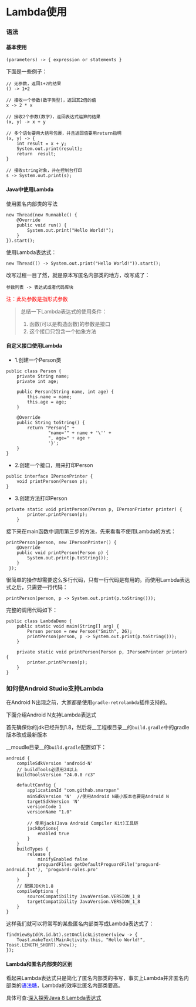 # Lambda使用

### 语法

#### 基本使用

```
(parameters) -> { expression or statements }
```

下面是一些例子：

```
// 无参数，返回1+2的结果
() -> 1+2

// 接收一个参数(数字类型)，返回其2倍的值
x -> 2 * x

// 接收2个参数(数字)，返回表达式运算的结果
(x, y) -> x + y

// 多个语句要用大括号包裹，并且返回值要用return指明
(x, y) -> {
	int result = x + y;
	System.out.print(result);
	return  result;
}

// 接收string对象，并在控制台打印
s -> System.out.print(s);
```

#### Java中使用Lambda

使用匿名内部类的写法

```
new Thread(new Runnable() {
	@Override
	public void run() {
		System.out.print("Hello World!");
	}
}).start();
```

使用Lambda表达式：

```
new Thread(() -> System.out.print("Hello World!")).start();
```

改写过程一目了然，就是原本写匿名内部类的地方，改写成了：

```
参数列表 -> 表达式或者代码库块
```
<font color="#f00">注：此处参数是指形式参数</font>  

> 总结一下Lambda表达式的使用条件：
> 
> 1. 函数(可以是构造函数)的参数是接口
> 2. 这个接口只包含一个抽象方法

#### 自定义接口使用Lambda

 * 1.创建一个Person类

```
public class Person {
    private String name;
    private int age;

    public Person(String name, int age) {
        this.name = name;
        this.age = age;
    }

    @Override
    public String toString() {
        return "Person{" +
                "name='" + name + '\'' +
                ", age=" + age +
                '}';
    }
}
```

 * 2.创建一个接口，用来打印Person

```
public interface IPersonPrinter {
    void printPerson(Person p);
}
```

 * 3.创建方法打印Person

```
private static void printPerson(Person p, IPersonPrinter printer) {
        printer.printPerson(p);
    }
```

接下来在main函数中调用第三步的方法，先来看看不使用Lambda的方式：

```
printPerson(person, new IPersonPrinter() {
    @Override
    public void printPerson(Person p) {
        System.out.print(p.toString());
    }
 });
```

很简单的操作却需要这么多行代码，只有一行代码是有用的。而使用Lambda表达式之后，只需要一行代码：

```
printPerson(person, p -> System.out.print(p.toString()));
```

完整的调用代码如下：

```
public class LambdaDemo {
    public static void main(String[] arg) {
        Person person = new Person("Smith", 26);
        printPerson(person, p -> System.out.print(p.toString()));
    }

    private static void printPerson(Person p, IPersonPrinter printer) {
        printer.printPerson(p);
    }
}
```

### 如何使Android Studio支持Lambda

在Android N出现之前，大家都是使用`gradle-retrolambda`插件支持的。

下面介绍Android N支持Lambda表达式

首先确保你的jdk已经升到1.8，然后将__工程根目录__的`build.gradle`中的gradle版本改成最新版本

__moudle目录__的`build.gradle`配置如下：

```
android {
    compileSdkVersion 'android-N'
    // buildTools必须用24以上
    buildToolsVersion "24.0.0 rc3"

    defaultConfig {
        applicationId "com.github.smarxpan"
        minSdkVersion 'N'  //使用Android N最小版本也要是Android N
        targetSdkVersion 'N'
        versionCode 1
        versionName "1.0"
        
        // 使用jack(Java Android Compiler Kit)工具链
        jackOptions{
            enabled true
        }
    }
    buildTypes {
        release {
            minifyEnabled false
            proguardFiles getDefaultProguardFile('proguard-android.txt'), 'proguard-rules.pro'
        }
    }
    // 配置JDK为1.8
    compileOptions {
        sourceCompatibility JavaVersion.VERSION_1_8
        targetCompatibility JavaVersion.VERSION_1_8
    }
}
```

这样我们就可以将常写的某些匿名内部类写成Lambda表达式了：

```
findViewById(R.id.bt).setOnClickListener(view -> {
	Toast.makeText(MainActivity.this, "Hello World!", Toast.LENGTH_SHORT).show();
});
```

#### Lambda和匿名内部类的区别

看起来Lambda表达式只是简化了匿名内部类的书写，事实上Lambda并非匿名内部类的<font color="#0000ff">语法糖</font>，Lambda的效率比匿名内部类要高。

具体可查:[深入探索Java 8 Lambda表达式](http://www.infoq.com/cn/articles/Java-8-Lambdas-A-Peek-Under-the-Hood)